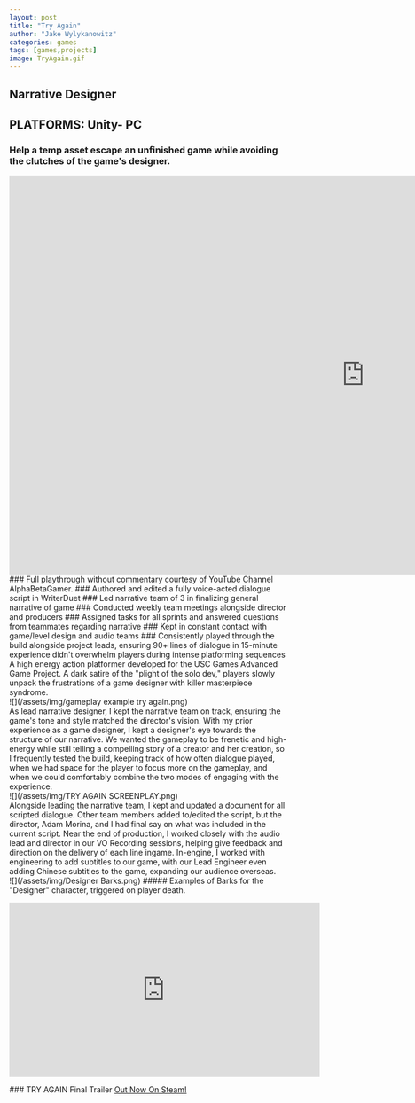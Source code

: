 ```yaml
---
layout: post
title: "Try Again"
author: "Jake Wylykanowitz"
categories: games
tags: [games,projects]
image: TryAgain.gif
---
```


## Narrative Designer
## PLATFORMS: Unity- PC
### Help a temp asset escape an unfinished game while avoiding the clutches of the game's designer.
<iframe width="1280" height="720" src="https://www.youtube.com/embed/b2c8enoeqMI" title="TRY AGAIN - Nolan North Stars as a Test Character in an Unfinished Sci-Fi Parkour Adventure!" frameborder="0" allow="accelerometer; autoplay; clipboard-write; encrypted-media; gyroscope; picture-in-picture; web-share" allowfullscreen></iframe>
### Full playthrough without commentary courtesy of YouTube Channel AlphaBetaGamer.
### Authored and edited a fully voice-acted dialogue script in WriterDuet
### Led narrative team of 3 in finalizing general narrative of game
### Conducted weekly team meetings alongside director and
producers
### Assigned tasks for all sprints and answered questions from teammates regarding narrative
### Kept in constant contact with game/level design and audio teams
### Consistently played through the build alongside project leads, ensuring 90+ lines of dialogue in 15-minute experience didn't overwhelm players during intense platforming sequences
A high energy action platformer developed for the USC Games Advanced Game Project. A dark satire of the "plight of the solo dev," players slowly unpack the frustrations of a game designer with killer masterpiece syndrome.<br>
![](/assets/img/gameplay example try again.png)<br>
As lead narrative designer, I kept the narrative team on track, ensuring the game's tone and style matched the director's vision. With my prior experience as a game designer, I kept a designer's eye towards the structure of our narrative. We wanted the gameplay to be frenetic and high-energy while still telling a compelling story of a creator and her creation, so I frequently tested the build, keeping track of how often dialogue played, when we had space for the player to focus more on the gameplay, and when we could comfortably combine the two modes of engaging with the experience.<br>
![](/assets/img/TRY AGAIN SCREENPLAY.png)<br>
Alongside leading the narrative team, I kept and updated a document for all scripted dialogue. Other team members added to/edited the script, but the director, Adam Morina, and I had final say on what was included in the current script. Near the end of production, I worked closely with the audio lead and director in our VO Recording sessions, helping give feedback and direction on the delivery of each line ingame. In-engine, I worked with engineering to add subtitles to our game, with our Lead Engineer even adding Chinese subtitles to the game, expanding our audience overseas.<br>
![](/assets/img/Designer Barks.png)
##### Examples of Barks for the "Designer" character, triggered on player death.
<p align = "center"><iframe width="560" height="315" src="https://www.youtube.com/embed/KzFYLFumL9Y?si=h3XEa0J0tdAt-t97" title="YouTube video player" frameborder="0" allow="accelerometer; autoplay; clipboard-write; encrypted-media; gyroscope; picture-in-picture; web-share" allowfullscreen></iframe></p>
### TRY AGAIN Final Trailer
<a href = "https://store.steampowered.com/app/2448340/TRY_AGAIN/">Out Now On Steam!</a>
